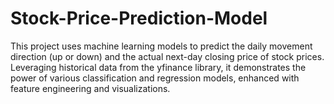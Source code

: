 # Stock-Price-Prediction-Model
This project uses machine learning models to predict the daily movement direction (up or down) and the actual next-day closing price of stock prices. Leveraging historical data from the yfinance library, it demonstrates the power of various classification and regression models, enhanced with feature engineering and visualizations.
